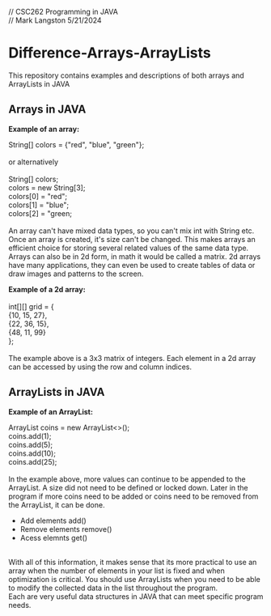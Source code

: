 // CSC262 Programming in JAVA<br>
// Mark Langston    5/21/2024<br>

# Difference-Arrays-ArrayLists

This repository contains examples and descriptions of both arrays and ArrayLists in JAVA

## Arrays in JAVA

**Example of an array:**

String[] colors = {"red", "blue", "green"};<br>
<br>
or alternatively<br>
<br>
String[] colors;<br>
colors = new String[3];<br>
colors[0] = "red";<br>
colors[1] = "blue";<br>
colors[2] = "green;<br>
<br>
An array can't have mixed data types, so you can't mix int with String etc.
Once an array is created, it's size can't be changed. This makes arrays an
efficient choice for storing several related values of the same data type.
Arrays can also be in 2d form, in math it would be called a matrix. 2d arrays
have many applications, they can even be used to create tables of data or draw
images and patterns to the screen.

**Example of a 2d array:**<br><br>
int[][] grid = {<br>
 {10, 15, 27},<br>
 {22, 36, 15},<br>
 {48, 11, 99}<br>
};<br>
<br>
The example above is a 3x3 matrix of integers. Each element in a 2d array
can be accessed by using the row and column indices.
 
## ArrayLists in JAVA

**Example of an ArrayList:**

ArrayList<Integer> coins = new ArrayList<>();<br>
coins.add(1);<br>
coins.add(5);<br>
coins.add(10);<br>
coins.add(25);<br>
<br>
In the example above, more values can continue to be appended to the ArrayList.
A size did not need to be defined or locked down. Later in the program if more
coins need to be added or coins need to be removed from the ArrayList, it can be
done.
<br>
  * Add elements add()
  * Remove elements remove()
  * Acess elemnts get()
<br>
With all of this information, it makes sense that its more practical to use an
array when the number of elements in your list is fixed and when optimization
is critical. You should use ArrayLists when you need to be able to modify the
collected data in the list throughout the program.
<br>
Each are very useful data structures in JAVA that can meet specific program needs.

